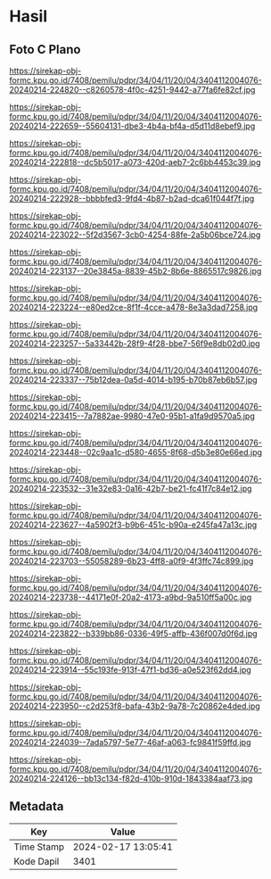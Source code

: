 # Hasil

## Foto C Plano

https://sirekap-obj-formc.kpu.go.id/7408/pemilu/pdpr/34/04/11/20/04/3404112004076-20240214-224820--c8260578-4f0c-4251-9442-a77fa6fe82cf.jpg

https://sirekap-obj-formc.kpu.go.id/7408/pemilu/pdpr/34/04/11/20/04/3404112004076-20240214-222659--55604131-dbe3-4b4a-bf4a-d5d11d8ebef9.jpg

https://sirekap-obj-formc.kpu.go.id/7408/pemilu/pdpr/34/04/11/20/04/3404112004076-20240214-222818--dc5b5017-a073-420d-aeb7-2c6bb4453c39.jpg

https://sirekap-obj-formc.kpu.go.id/7408/pemilu/pdpr/34/04/11/20/04/3404112004076-20240214-222928--bbbbfed3-9fd4-4b87-b2ad-dca61f044f7f.jpg

https://sirekap-obj-formc.kpu.go.id/7408/pemilu/pdpr/34/04/11/20/04/3404112004076-20240214-223022--5f2d3567-3cb0-4254-88fe-2a5b06bce724.jpg

https://sirekap-obj-formc.kpu.go.id/7408/pemilu/pdpr/34/04/11/20/04/3404112004076-20240214-223137--20e3845a-8839-45b2-8b6e-8865517c9826.jpg

https://sirekap-obj-formc.kpu.go.id/7408/pemilu/pdpr/34/04/11/20/04/3404112004076-20240214-223224--e80ed2ce-8f1f-4cce-a478-8e3a3dad7258.jpg

https://sirekap-obj-formc.kpu.go.id/7408/pemilu/pdpr/34/04/11/20/04/3404112004076-20240214-223257--5a33442b-28f9-4f28-bbe7-56f9e8db02d0.jpg

https://sirekap-obj-formc.kpu.go.id/7408/pemilu/pdpr/34/04/11/20/04/3404112004076-20240214-223337--75b12dea-0a5d-4014-b195-b70b87eb6b57.jpg

https://sirekap-obj-formc.kpu.go.id/7408/pemilu/pdpr/34/04/11/20/04/3404112004076-20240214-223415--7a7882ae-9980-47e0-95b1-a1fa9d9570a5.jpg

https://sirekap-obj-formc.kpu.go.id/7408/pemilu/pdpr/34/04/11/20/04/3404112004076-20240214-223448--02c9aa1c-d580-4655-8f68-d5b3e80e66ed.jpg

https://sirekap-obj-formc.kpu.go.id/7408/pemilu/pdpr/34/04/11/20/04/3404112004076-20240214-223532--31e32e83-0a16-42b7-be21-fc41f7c84e12.jpg

https://sirekap-obj-formc.kpu.go.id/7408/pemilu/pdpr/34/04/11/20/04/3404112004076-20240214-223627--4a5902f3-b9b6-451c-b90a-e245fa47a13c.jpg

https://sirekap-obj-formc.kpu.go.id/7408/pemilu/pdpr/34/04/11/20/04/3404112004076-20240214-223703--55058289-6b23-4ff8-a0f9-4f3ffc74c899.jpg

https://sirekap-obj-formc.kpu.go.id/7408/pemilu/pdpr/34/04/11/20/04/3404112004076-20240214-223738--44171e0f-20a2-4173-a9bd-9a510ff5a00c.jpg

https://sirekap-obj-formc.kpu.go.id/7408/pemilu/pdpr/34/04/11/20/04/3404112004076-20240214-223822--b339bb86-0336-49f5-affb-436f007d0f6d.jpg

https://sirekap-obj-formc.kpu.go.id/7408/pemilu/pdpr/34/04/11/20/04/3404112004076-20240214-223914--55c193fe-913f-47f1-bd36-a0e523f62dd4.jpg

https://sirekap-obj-formc.kpu.go.id/7408/pemilu/pdpr/34/04/11/20/04/3404112004076-20240214-223950--c2d253f8-bafa-43b2-9a78-7c20862e4ded.jpg

https://sirekap-obj-formc.kpu.go.id/7408/pemilu/pdpr/34/04/11/20/04/3404112004076-20240214-224039--7ada5797-5e77-46af-a063-fc9841f59ffd.jpg

https://sirekap-obj-formc.kpu.go.id/7408/pemilu/pdpr/34/04/11/20/04/3404112004076-20240214-224126--bb13c134-f82d-410b-910d-1843384aaf73.jpg


## Metadata

| Key        | Value               |
| ---------- | ------------------- |
| Time Stamp | 2024-02-17 13:05:41 |
| Kode Dapil | 3401                |



